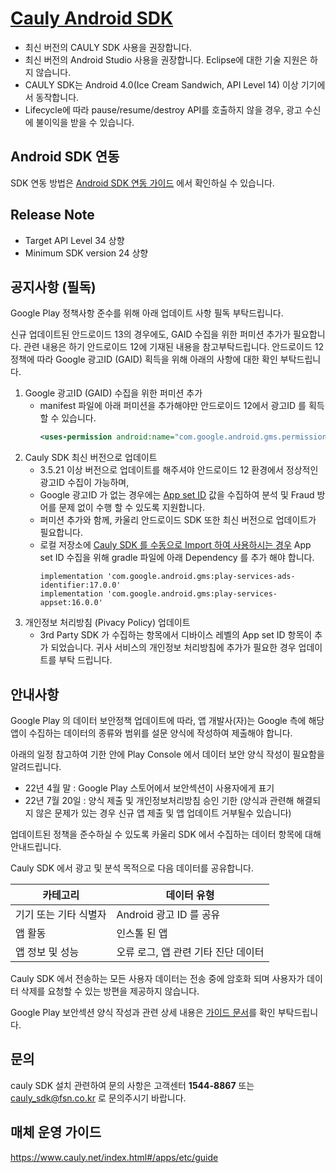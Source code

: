 [Cauly Android SDK](https://github.com/cauly/Android-SDK/blob/master/Android%20SDK%20%EC%97%B0%EB%8F%99%20%EA%B0%80%EC%9D%B4%EB%93%9C.md)
====
- 최신 버전의 CAULY SDK 사용을 권장합니다. 
- 최신 버전의 Android Studio 사용을 권장합니다. Eclipse에 대한 기술 지원은 하지 않습니다.
- CAULY SDK는 Android 4.0(Ice Cream Sandwich, API Level 14) 이상 기기에서 동작합니다.
- Lifecycle에 따라 pause/resume/destroy API를 호출하지 않을 경우, 광고 수신에 불이익을 받을 수 있습니다.

Android SDK 연동
----

SDK 연동 방법은 [Android SDK 연동 가이드](https://github.com/cauly/Android-SDK/blob/master/Android%20SDK%20%EC%97%B0%EB%8F%99%20%EA%B0%80%EC%9D%B4%EB%93%9C.md) 에서 확인하실 수 있습니다.

Release Note
----

- Target API Level 34 상향
- Minimum SDK version 24 상향 

공지사항 (필독)
----
Google Play 정책사항 준수를 위해 아래 업데이트 사항 필독 부탁드립니다.

신규 업데이트된 안드로이드 13의 경우에도, GAID 수집을 위한 퍼미션 추가가 필요합니다. 관련 내용은 하기 안드로이드 12에 기재된 내용을 참고부탁드립니다.
안드로이드 12 정책에 따라 Google 광고ID (GAID) 획득을 위해 아래의 사항에 대한 확인 부탁드립니다.

1. Google 광고ID (GAID) 수집을 위한 퍼미션 추가 
   - manifest 파일에 아래 퍼미션을 추가해야만 안드로이드 12에서 광고ID 를 획득할 수 있습니다.
     ```xml
     <uses-permission android:name="com.google.android.gms.permission.AD_ID"/>
     ```
2. Cauly SDK 최신 버전으로 업데이트
   - 3.5.21 이상 버전으로 업데이트를 해주셔야 안드로이드 12 환경에서 정상적인 광고ID 수집이 가능하며,
   - Google 광고ID 가 없는 경우에는 [App set ID](https://developer.android.com/training/articles/app-set-id) 값을 수집하여 분석 및 Fraud 방어를 문제 없이 수행 할 수 있도록 지원합니다.
   - 퍼미션 추가와 함께, 카울리 안드로이드 SDK 또한 최신 버전으로 업데이트가 필요합니다.
   - 로컬 저장소에 [Cauly SDK 를 수동으로 Import 하여 사용하시는 경우](https://github.com/cauly/Android-SDK/tree/master/CaulyLib) App set ID 수집을 위해 gradle 파일에 아래 Dependency 를 추가 해야 합니다.
     ```
     implementation 'com.google.android.gms:play-services-ads-identifier:17.0.0'
     implementation 'com.google.android.gms:play-services-appset:16.0.0'
     ```
3. 개인정보 처리방침 (Pivacy Policy) 업데이트 
   - 3rd Party SDK 가 수집하는 항목에서 디바이스 레벨의 App set ID 항목이 추가 되었습니다. 귀사 서비스의 개인정보 처리방침에 추가가 필요한 경우 업데이트를 부탁 드립니다.

안내사항
----
Google Play 의 데이터 보안정책 업데이트에 따라, 앱 개발사(자)는 Google 측에 해당 앱이 수집하는 데이터의 종류와 범위를 설문 양식에 작성하여 제출해야 합니다.

아래의 일정 참고하여 기한 안에 Play Console 에서 데이터 보안 양식 작성이 필요함을 알려드립니다.

- 22년 4월 말 : Google Play 스토어에서 보안섹션이 사용자에게 표기
- 22년 7월 20일 : 양식 제출 및 개인정보처리방침 승인 기한 (양식과 관련해 해결되지 않은 문제가 있는 경우 신규 앱 제출 및 앱 업데이트 거부될수 있습니다)

업데이트된 정책을 준수하실 수 있도록 카울리 SDK 에서 수집하는 데이터 항목에 대해 안내드립니다.

Cauly SDK 에서 광고 및 분석 목적으로 다음 데이터를 공유합니다.

카테고리|데이터 유형
---|---
기기 또는 기타 식별자|Android 광고 ID 를 공유
앱 활동|인스톨 된 앱
앱 정보 및 성능|오류 로그, 앱 관련 기타 진단 데이터

Cauly SDK 에서 전송하는 모든 사용자 데이터는 전송 중에 암호화 되며 사용자가 데이터 삭제를 요청할 수 있는 방편을 제공하지 않습니다.

Google Play 보안섹션 양식 작성과 관련 상세 내용은 [가이드 문서](https://github.com/cauly/Android-SDK/blob/master/GooglePlay_%E1%84%87%E1%85%A9%E1%84%8B%E1%85%A1%E1%86%AB%E1%84%89%E1%85%A6%E1%86%A8%E1%84%89%E1%85%A7%E1%86%AB_%E1%84%8B%E1%85%A3%E1%86%BC%E1%84%89%E1%85%B5%E1%86%A8_%E1%84%8C%E1%85%A1%E1%86%A8%E1%84%89%E1%85%A5%E1%86%BC_%E1%84%80%E1%85%A1%E1%84%8B%E1%85%B5%E1%84%83%E1%85%B3.pdf)를 확인 부탁드립니다.


문의
----

cauly SDK 설치 관련하여 문의 사항은 고객센터 **1544-8867** 또는
<cauly_sdk@fsn.co.kr> 로 문의주시기 바랍니다.

매체 운영 가이드
----

<https://www.cauly.net/index.html#/apps/etc/guide>

